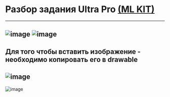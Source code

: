 # Разбор задания Ultra Pro <a href="https://developers.google.com/ml-kit?hl=ru">(ML KIT)</a>
---

![image](https://github.com/Mikhail-068/Android_Lesson_4_homework_UltraPro/assets/82748554/a564a3f8-76f5-494d-bccb-bc7eaf8a0f26)
![image](https://github.com/Mikhail-068/Android_Lesson_4_homework_UltraPro/assets/82748554/796348c4-d94f-4c79-b04b-16d92b234873)
---
## Для того чтобы вставить изображение - необходимо копировать его в drawable
![image](https://github.com/Mikhail-068/Android_Lesson_4_homework_UltraPro/assets/82748554/d1412993-59a8-46fe-9a31-edccda5dabf7)
---
![image](https://github.com/Mikhail-068/Android_Lesson_4_homework_UltraPro/assets/82748554/af7c65cb-b3b9-4a7c-84de-659ffadcaebb)
